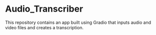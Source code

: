 # Audio_Transcriber
This repository contains an app built using Gradio that inputs audio and video files and creates a transcription.
